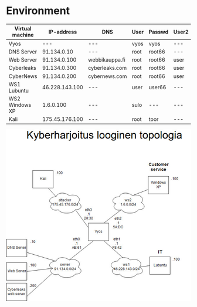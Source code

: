 # Environment

|Virtual machine|IP-address|DNS|User|Passwd|User2|Passwd2|WPUser|WPPasswd|
|---|---|---|---|---|---|---|---|---|
|Vyos|---|---|vyos|vyos|---|---|---|---|
|DNS Server|91.134.0.10|---|root|root66|---|---|---|---|
|Web Server|91.134.0.100|webbikauppa.fi|root|root66|user|user66|root|root66|
|Cyberleaks|91.134.0.300|cyberleaks.com|root|root66|user|user66|rott|root66|
|CyberNews|91.134.0.200|cybernews.com|root|root66|user|user66|root|root66|
|WS1 Lubuntu|46.228.143.100|---|user|user66|---|---|---|---|
|WS2 Windows XP|1.6.0.100|---|sulo|---|---|---|---|---|
|Kali|175.45.176.100|---|root|toor|---|---|---|---|


![Topology](images/topologia4_pelkistetty.jpg)
